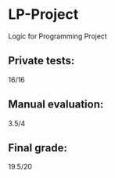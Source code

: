 # LP-Project
Logic for Programming Project

## Private tests:
16/16

## Manual evaluation:
3.5/4

## Final grade:
19.5/20

